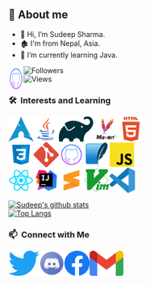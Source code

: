 ## 🤠 About me
- 👋 Hi, I’m Sudeep Sharma.    
- 🏚️ I'm from Nepal, Asia.
- 🌱 I’m currently learning Java.

<img align="left" alt="Arch Linux" height="50px" width="30px" src="https://github.com/Sudeep-Sharma0-0/Sudeep-Sharma0-0/blob/master/Icon%20SVG/github.png"/>

![Followers](https://img.shields.io/github/followers/Sudeep-Sharma0-0?style=flat)\
![Views](https://img.shields.io/github/watchers/Sudeep-Sharma0-0/Sudeep-Sharma0-0?style=flat)

### 🛠 &nbsp;Interests and Learning
<a href="#">
  <img align="left" alt="Arch Linux" height="50px" src="https://github.com/Sudeep-Sharma0-0/Sudeep-Sharma0-0/blob/master/Icon%20SVG/archlinux.png"/>
</a>
<a href="#">
  <img align="left" alt="Arch Linux" height="50px" src="https://github.com/Sudeep-Sharma0-0/Sudeep-Sharma0-0/blob/master/Icon%20SVG/java.png"/>
</a>
<a href="#">
  <img align="left" alt="Arch Linux" height="50px" src="https://github.com/Sudeep-Sharma0-0/Sudeep-Sharma0-0/blob/master/Icon%20SVG/gradle.png"/>
</a>
<a href="#">
  <img align="left" alt="Arch Linux" height="50px" src="https://github.com/Sudeep-Sharma0-0/Sudeep-Sharma0-0/blob/master/Icon%20SVG/maven.png"/>
</a>
<a href="#">
  <img align="left" alt="Arch Linux" height="50px" src="https://github.com/Sudeep-Sharma0-0/Sudeep-Sharma0-0/blob/master/Icon%20SVG/html5.png"/>
</a><br><br><br>
<a href="#">
  <img align="left" alt="Arch Linux" height="50px" src="https://github.com/Sudeep-Sharma0-0/Sudeep-Sharma0-0/blob/master/Icon%20SVG/css3.png"/>
</a>
<a href="#">
  <img align="left" alt="Arch Linux" height="50px" src="https://github.com/Sudeep-Sharma0-0/Sudeep-Sharma0-0/blob/master/Icon%20SVG/git.png"/>
</a>
<a href="#">
  <img align="left" alt="Arch Linux" height="50px" src="https://github.com/Sudeep-Sharma0-0/Sudeep-Sharma0-0/blob/master/Icon%20SVG/github.png"/>
</a>                                  
<a href="#">
  <img align="left" alt="Arch Linux" height="50px" src="https://github.com/Sudeep-Sharma0-0/Sudeep-Sharma0-0/blob/master/Icon%20SVG/sqlite.png"/>
</a>
<a href="#">
  <img align="left" alt="Arch Linux" height="50px" src="https://github.com/Sudeep-Sharma0-0/Sudeep-Sharma0-0/blob/master/Icon%20SVG/javascript.png"/>
</a><br><br><br>
<a href="#">
  <img align="left" alt="Arch Linux" height="50px" src="https://github.com/Sudeep-Sharma0-0/Sudeep-Sharma0-0/blob/master/Icon%20SVG/reactjs.png"/>
</a>
<a href="#">
  <img align="left" alt="Arch Linux" height="50px" src="https://github.com/Sudeep-Sharma0-0/Sudeep-Sharma0-0/blob/master/Icon%20SVG/intellijidea.svg"/>
</a>
<a href="#">
  <img align="left" alt="Arch Linux" height="50px" src="https://github.com/Sudeep-Sharma0-0/Sudeep-Sharma0-0/blob/master/Icon%20SVG/sublimetext.png"/>
</a>
<a href="#">
  <img align="left" alt="Arch Linux" height="50px" src="https://github.com/Sudeep-Sharma0-0/Sudeep-Sharma0-0/blob/master/Icon%20SVG/vim.png"/>
</a>
<a href="#">
  <img align="left" alt="Arch Linux" height="50px" src="https://github.com/Sudeep-Sharma0-0/Sudeep-Sharma0-0/blob/master/Icon%20SVG/visualstudiocode.png"/>
</a><br><br><br>

[![Sudeep's github stats](https://github-readme-stats.vercel.app/api?username=Sudeep-Sharma0-0&count_private=true&show_icons=true&theme=radical&hide_rank=false)](https://github.com/anuraghazra/github-readme-stats)\
[![Top Langs](https://github-readme-stats.vercel.app/api/top-langs/?username=Sudeep-Sharma0-0&theme=gotham)](https://github.com/Sudeep-Sharma0-0/github-readme-stats)

### 📫 &nbsp;Connect with Me
<a href="https://twitter.com/SudipSharma101">
  <img align="left" alt="Sudeep Sharma | Twitter" height="50px" src="https://github.com/Sudeep-Sharma0-0/Sudeep-Sharma0-0/blob/master/Icon%20SVG/twitter.png" />
</a>
<a href="https://discord.com/channels/@me/613770557686546434">
  <img align="left" alt="Sudeep's Discord" height="50px" src="https://github.com/Sudeep-Sharma0-0/Sudeep-Sharma0-0/blob/master/Icon%20SVG/discord.png" />
</a>
<a href="https://www.facebook.com/sudeep.sharma.50702">
  <img align="left" alt="Sudeep's Facebook" height="50px" src="https://github.com/Sudeep-Sharma0-0/Sudeep-Sharma0-0/blob/master/Icon%20SVG/facebook.png" />
</a>
<a href="mailto:sharma.sudip1122@gmail.com">
  <img align="left" alt="Gmail" height="50px" src="https://github.com/Sudeep-Sharma0-0/Sudeep-Sharma0-0/blob/master/Icon%20SVG/gmail.png" />
</a>
